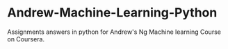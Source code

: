 # Andrew-Machine-Learning-Python
Assignments answers in python for Andrew's Ng Machine learning Course on Coursera. 
